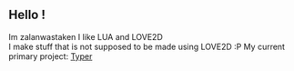 ## Hello !
Im zalanwastaken I like LUA and LOVE2D<br>
I make stuff that is not supposed to be made using LOVE2D
:P
My current primary project:
<a href=https://github.com/zalanwastaken/typer>Typer</a>
